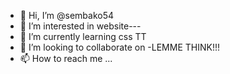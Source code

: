 - 👋 Hi, I’m @sembako54
- 👀 I’m interested in website---
- 🌱 I’m currently learning css TT
- 💞️ I’m looking to collaborate on -LEMME THINK!!!
- 📫 How to reach me ...

<!---
sembako54/sembako54 is a ✨ special ✨ repository because its `README.md` (this file) appears on your GitHub profile.
You can click the Preview link to take a look at your changes.
--->
